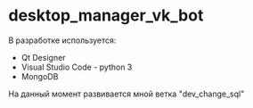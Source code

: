 # desktop_manager_vk_bot

В разработке используется:
* Qt Designer
* Visual Studio Code - python 3
* MongoDB
<p>На данный момент развивается мной ветка "dev_change_sql"
